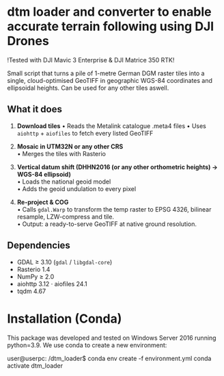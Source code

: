 # dtm loader and converter to enable accurate terrain following using DJI Drones
!Tested with DJI Mavic 3 Enterprise & DJI Matrice 350 RTK!

Small script that turns a pile of 1-metre German DGM raster tiles into a single, cloud-optimised GeoTIFF in geographic WGS-84 coordinates and ellipsoidal heights.
Can be used for any other tiles aswell.

What it does
------------

1. **Download tiles**
   • Reads the Metalink catalogue .meta4 files
   • Uses `aiohttp` + `aiofiles` to fetch every listed GeoTIFF 
    

2. **Mosaic in UTM32N or any other CRS**  
   • Merges the tiles with Rasterio

3. **Vertical datum shift (DHHN2016 (or any other orthometric heights) → WGS-84 ellipsoid)**  
   • Loads the national geoid model  
   • Adds the geoid undulation to every pixel

4. **Re-project & COG**  
   • Calls `gdal.Warp` to transform the temp raster to EPSG 4326, bilinear
     resample, LZW-compress and tile.  
   • Output: a ready-to-serve GeoTIFF at native ground resolution.

Dependencies
------------

* GDAL ≥ 3.10 (`gdal` / `libgdal-core`)
* Rasterio 1.4
* NumPy ≥ 2.0
* aiohttp 3.12 · aiofiles 24.1
* tqdm 4.67

# Installation (Conda)
This package was developed and tested on Windows Server 2016 running python=3.9.
We use conda to create a new environment:

user@userpc: /dtm_loader$ conda env create -f environment.yml
conda activate dtm_loader
